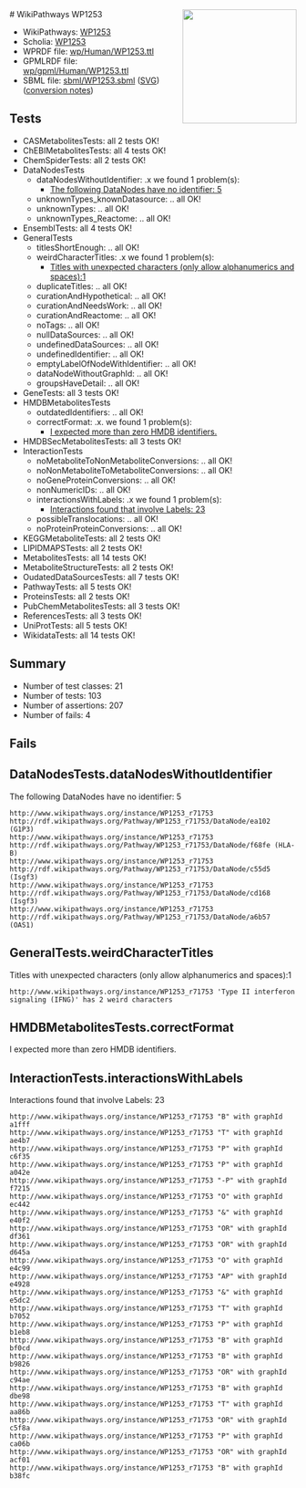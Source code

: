 <img style="float: right; width: 200px" src="../logo.png" />
# WikiPathways WP1253

* WikiPathways: [WP1253](https://identifiers.org/wikipathways:WP1253)
* Scholia: [WP1253](https://scholia.toolforge.org/wikipathways/WP1253)
* WPRDF file: [wp/Human/WP1253.ttl](../wp/Human/WP1253.ttl)
* GPMLRDF file: [wp/gpml/Human/WP1253.ttl](../wp/gpml/Human/WP1253.ttl)
* SBML file: [sbml/WP1253.sbml](../sbml/WP1253.sbml) ([SVG](../sbml/WP1253.svg)) ([conversion notes](../sbml/WP1253.txt))

## Tests
* CASMetabolitesTests: all 2 tests OK!
* ChEBIMetabolitesTests: all 4 tests OK!
* ChemSpiderTests: all 2 tests OK!
* DataNodesTests
    * dataNodesWithoutIdentifier: .x we found 1 problem(s):
        * [The following DataNodes have no identifier: 5](#d2d32fa4)
    * unknownTypes_knownDatasource: .. all OK!
    * unknownTypes: .. all OK!
    * unknownTypes_Reactome: .. all OK!
* EnsemblTests: all 4 tests OK!
* GeneralTests
    * titlesShortEnough: .. all OK!
    * weirdCharacterTitles: .x we found 1 problem(s):
        * [Titles with unexpected characters (only allow alphanumerics and spaces):1](#fda87b3f)
    * duplicateTitles: .. all OK!
    * curationAndHypothetical: .. all OK!
    * curationAndNeedsWork: .. all OK!
    * curationAndReactome: .. all OK!
    * noTags: .. all OK!
    * nullDataSources: .. all OK!
    * undefinedDataSources: .. all OK!
    * undefinedIdentifier: .. all OK!
    * emptyLabelOfNodeWithIdentifier: .. all OK!
    * dataNodeWithoutGraphId: .. all OK!
    * groupsHaveDetail: .. all OK!
* GeneTests: all 3 tests OK!
* HMDBMetabolitesTests
    * outdatedIdentifiers: .. all OK!
    * correctFormat: .x. we found 1 problem(s):
        * [I expected more than zero HMDB identifiers.](#ad154c1e)
* HMDBSecMetabolitesTests: all 3 tests OK!
* InteractionTests
    * noMetaboliteToNonMetaboliteConversions: .. all OK!
    * noNonMetaboliteToMetaboliteConversions: .. all OK!
    * noGeneProteinConversions: .. all OK!
    * nonNumericIDs: .. all OK!
    * interactionsWithLabels: .x we found 1 problem(s):
        * [Interactions found that involve Labels: 23](#fe97a8da)
    * possibleTranslocations: .. all OK!
    * noProteinProteinConversions: .. all OK!
* KEGGMetaboliteTests: all 2 tests OK!
* LIPIDMAPSTests: all 2 tests OK!
* MetabolitesTests: all 14 tests OK!
* MetaboliteStructureTests: all 2 tests OK!
* OudatedDataSourcesTests: all 7 tests OK!
* PathwayTests: all 5 tests OK!
* ProteinsTests: all 2 tests OK!
* PubChemMetabolitesTests: all 3 tests OK!
* ReferencesTests: all 3 tests OK!
* UniProtTests: all 5 tests OK!
* WikidataTests: all 14 tests OK!


## Summary

* Number of test classes: 21
* Number of tests: 103
* Number of assertions: 207
* Number of fails: 4

## Fails

<a name="d2d32fa4" />

## DataNodesTests.dataNodesWithoutIdentifier

The following DataNodes have no identifier: 5
```
http://www.wikipathways.org/instance/WP1253_r71753 http://rdf.wikipathways.org/Pathway/WP1253_r71753/DataNode/ea102 (G1P3)
http://www.wikipathways.org/instance/WP1253_r71753 http://rdf.wikipathways.org/Pathway/WP1253_r71753/DataNode/f68fe (HLA-B)
http://www.wikipathways.org/instance/WP1253_r71753 http://rdf.wikipathways.org/Pathway/WP1253_r71753/DataNode/c55d5 (Isgf3)
http://www.wikipathways.org/instance/WP1253_r71753 http://rdf.wikipathways.org/Pathway/WP1253_r71753/DataNode/cd168 (Isgf3)
http://www.wikipathways.org/instance/WP1253_r71753 http://rdf.wikipathways.org/Pathway/WP1253_r71753/DataNode/a6b57 (OAS1)
```

<a name="fda87b3f" />

## GeneralTests.weirdCharacterTitles

Titles with unexpected characters (only allow alphanumerics and spaces):1
```
http://www.wikipathways.org/instance/WP1253_r71753 'Type II interferon signaling (IFNG)' has 2 weird characters
```

<a name="ad154c1e" />

## HMDBMetabolitesTests.correctFormat

I expected more than zero HMDB identifiers.
<a name="fe97a8da" />

## InteractionTests.interactionsWithLabels

Interactions found that involve Labels: 23
```
http://www.wikipathways.org/instance/WP1253_r71753 "B" with graphId a1fff
http://www.wikipathways.org/instance/WP1253_r71753 "T" with graphId ae4b7
http://www.wikipathways.org/instance/WP1253_r71753 "P" with graphId c6f35
http://www.wikipathways.org/instance/WP1253_r71753 "P" with graphId a042e
http://www.wikipathways.org/instance/WP1253_r71753 "-P" with graphId f7215
http://www.wikipathways.org/instance/WP1253_r71753 "O" with graphId ec442
http://www.wikipathways.org/instance/WP1253_r71753 "&" with graphId e40f2
http://www.wikipathways.org/instance/WP1253_r71753 "OR" with graphId df361
http://www.wikipathways.org/instance/WP1253_r71753 "OR" with graphId d645a
http://www.wikipathways.org/instance/WP1253_r71753 "O" with graphId e4c99
http://www.wikipathways.org/instance/WP1253_r71753 "AP" with graphId e4928
http://www.wikipathways.org/instance/WP1253_r71753 "&" with graphId e5dc2
http://www.wikipathways.org/instance/WP1253_r71753 "T" with graphId b7052
http://www.wikipathways.org/instance/WP1253_r71753 "P" with graphId b1eb8
http://www.wikipathways.org/instance/WP1253_r71753 "B" with graphId bf0cd
http://www.wikipathways.org/instance/WP1253_r71753 "B" with graphId b9826
http://www.wikipathways.org/instance/WP1253_r71753 "OR" with graphId c94ae
http://www.wikipathways.org/instance/WP1253_r71753 "B" with graphId dbe98
http://www.wikipathways.org/instance/WP1253_r71753 "T" with graphId aa86b
http://www.wikipathways.org/instance/WP1253_r71753 "OR" with graphId c5f8a
http://www.wikipathways.org/instance/WP1253_r71753 "P" with graphId ca06b
http://www.wikipathways.org/instance/WP1253_r71753 "OR" with graphId acf01
http://www.wikipathways.org/instance/WP1253_r71753 "B" with graphId b38fc
```

